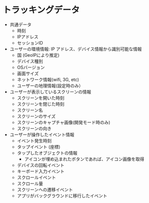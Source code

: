 # トラッキングデータ

- 共通データ
    - 時刻
    - IPアドレス
    - セッションID
- ユーザーの環境情報: IP アドレス、デバイス情報から識別可能な情報
    - 国 (GeoIPにより推定)
    - デバイス種別
    - OSバージョン
    - 画面サイズ
    - ネットワーク情報(wifi, 3G, etc)
    - ユーザーの地理情報(設定時のみ）
- ユーザーが表示しているスクリーンの情報
    - スクリーンを開いた時刻
    - スクリーンを閉じた時刻
    - スクリーン名
    - スクリーンのサイズ
    - スクリーンのキャプチャ画像(開発モード時のみ)
    - スクリーンの向き
- ユーザーが操作したイベント情報
    - イベント発生時刻
    - タップイベント (座標)
    - タップしたオブジェクトの情報
        - アイコンが埋め込まれたボタンであれば、アイコン画像を取得
    - デバイスの回転イベント
    - キーボード入力イベント
    - スクロールイベント
    - スクロール量
    - スクリーンヘの遷移イベント
    - アプリがバックグラウンドに移行したイベント
